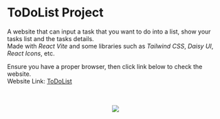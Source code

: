 # ToDoList Project

A website that can input a task that you want to do into a list, show your tasks list and the tasks details. <br />
Made with *React Vite* and some libraries such as *Tailwind CSS*, *Daisy UI*, *React Icons*, etc.  

Ensure you have a proper browser, then click link below to check the website. <br />
Website Link: [ToDoList](https://domylist.vercel.app/)
<br /><br /><br />
<p align="center">
  <a href="https://skillicons.dev">
    <img src="https://skillicons.dev/icons?i=html,css,ts,react,vite,tailwind&perline=3" />
  </a>
</p>
